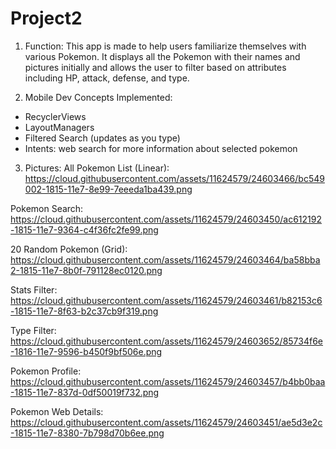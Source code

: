# Project2 

1. Function: This app is made to help users familiarize themselves with various Pokemon. It displays all the Pokemon with their names and pictures initially and allows the user to filter based on attributes including HP, attack, defense, and type. 

2. Mobile Dev Concepts Implemented:
- RecyclerViews
- LayoutManagers
- Filtered Search (updates as you type) 
- Intents: web search for more information about selected pokemon 

3. Pictures: 
All Pokemon List (Linear): 
https://cloud.githubusercontent.com/assets/11624579/24603466/bc549002-1815-11e7-8e99-7eeeda1ba439.png

Pokemon Search: 
https://cloud.githubusercontent.com/assets/11624579/24603450/ac612192-1815-11e7-9364-c4f36fc2fe99.png

20 Random Pokemon (Grid): 
https://cloud.githubusercontent.com/assets/11624579/24603464/ba58bba2-1815-11e7-8b0f-791128ec0120.png

Stats Filter: 
https://cloud.githubusercontent.com/assets/11624579/24603461/b82153c6-1815-11e7-8f63-b2c37cb9f319.png

Type Filter: 
https://cloud.githubusercontent.com/assets/11624579/24603652/85734f6e-1816-11e7-9596-b450f9bf506e.png

Pokemon Profile: 
https://cloud.githubusercontent.com/assets/11624579/24603457/b4bb0baa-1815-11e7-837d-0df50019f732.png

Pokemon Web Details: 
https://cloud.githubusercontent.com/assets/11624579/24603451/ae5d3e2c-1815-11e7-8380-7b798d70b6ee.png

